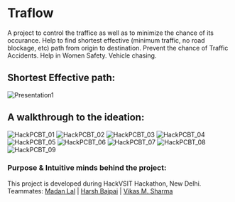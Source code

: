 # Traflow
A project to control the traffice as well as to minimize the chance of its occurance.
Help to find shortest effective (minimum traffic, no road blockage, etc) path from origin to destination.
Prevent the chance of Traffic Accidents.
Help in Women Safety.
Vehicle chasing.  

## Shortest Effective path:
![Presentation1](https://user-images.githubusercontent.com/32240906/94035664-fe597a80-fde0-11ea-9342-9ea443bcfeed.gif)

## A walkthrough to the ideation:
![HackPCBT_01](https://user-images.githubusercontent.com/32240906/94035547-d79b4400-fde0-11ea-9dd1-a0dcb4252aca.jpg)
![HackPCBT_02](https://user-images.githubusercontent.com/32240906/94035613-ef72c800-fde0-11ea-98ad-6a1693b96f58.jpg)
![HackPCBT_03](https://user-images.githubusercontent.com/32240906/94035623-f1d52200-fde0-11ea-82e2-2fe6a5426d0e.jpg)
![HackPCBT_04](https://user-images.githubusercontent.com/32240906/94035628-f3064f00-fde0-11ea-9080-361abce6362a.jpg)
![HackPCBT_05](https://user-images.githubusercontent.com/32240906/94035634-f4377c00-fde0-11ea-9e2e-e3684ac99659.jpg)
![HackPCBT_06](https://user-images.githubusercontent.com/32240906/94035643-f6013f80-fde0-11ea-9aa4-a5f3465ef468.jpg)
![HackPCBT_07](https://user-images.githubusercontent.com/32240906/94035645-f699d600-fde0-11ea-8d5c-747634b20f55.jpg)
![HackPCBT_08](https://user-images.githubusercontent.com/32240906/94035649-f8639980-fde0-11ea-918b-30922eba674c.jpg)
![HackPCBT_09](https://user-images.githubusercontent.com/32240906/94035652-f994c680-fde0-11ea-9583-57612dedafe4.jpg)

### Purpose & Intuitive minds behind the project:
This project is developed during HackVSIT Hackathon, New Delhi. <br>
Teammates: [Madan Lal](github.com/NorinMp143) | [Harsh Bajpai](https://github.com/bajpai244/) | [Vikas M. Sharma](https://github.com/VikasSharma1729)
